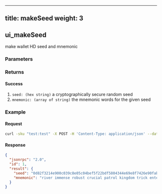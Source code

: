 
---
title: makeSeed
weight: 3
---

## ui_makeSeed 
 make wallet HD seed and mnemonic

### Parameters

### Returns
#### Success
1. `seed: (hex string)` a cryptographically secure random seed
2. `mnemonic: (array of string)`  the mnemonic words for the given seed


### Example
#### Request
```sh
curl -sku "test:test" -X POST -H 'Content-Type: application/json' --data '{"jsonrpc":"1.0","method":"ui_makeSeed","params":[],"id":1}' http://127.0.0.1:8130/api | jq
```
#### Response
```json
{
  "jsonrpc": "2.0",
  "id": 1,
  "result": {
    "seed": "0d82f3214e900c039c8e05c04bef5f22bdf5804344e69e8f7426e90fabb0eb178a8c4f99850c77be09f609b7145799fb0772c1c0c1087acd55868240755a437a",
    "mnemonic": "river immense robust crucial patrol kingdom trick enter jacket similar feed pitch juice focus ramp merry occur blast pepper case gentle left sea margin"
  }
}

```



